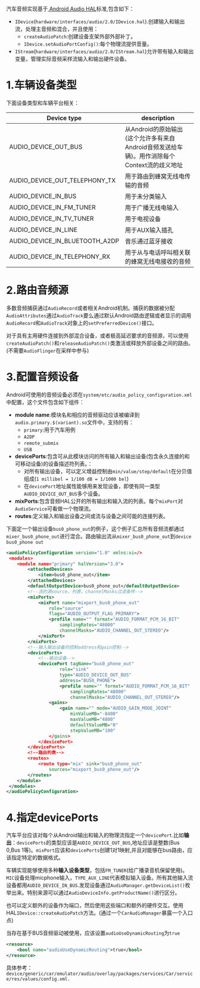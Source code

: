 汽车音频实现基于[ Android Audio HAL](https://source.android.com/devices/audio/implement)标准,包含如下：

* `IDevice`(`hardware/interfaces/audio/2.0/IDevice.hal`).创建输入和输出流，处理主音频和混合，并且使用：
	* `createAudioPatch`:创建设备支架外部外部补丁。
	* `IDevice.setAudioPortConfig()`:每个物理流提供音量。
* `IStream`(`hardware/interfaces/audio/2.0/IStream.hal`)允许带有输入和输出变量，管理实际音频采样流输入和输出硬件设备。

# 1.车辆设备类型

下面设备类型和车辆平台相关：

|Device type|description|
|--|--|
|AUDIO_DEVICE_OUT_BUS|从Android的原始输出(这个允许多有来自Android音频发送给车辆)。用作消除每个Context流的歧义地址|
|AUDIO_DEVICE_OUT_TELEPHONY_TX|用于路由到蜂窝无线电传输的音频|
|AUDIO_DEVICE_IN_BUS|用于未分类输入|
|AUDIO_DEVICE_IN_FM_TUNER|用于广播无线电输入|
|AUDIO_DEVICE_IN_TV_TUNER|用于电视设备|
|AUDIO_DEVICE_IN_LINE|用于AUX输入插孔|
|AUDIO_DEVICE_IN_BLUETOOTH_A2DP|音乐通过蓝牙接收|
|AUDIO_DEVICE_IN_TELEPHONY_RX|用于从与电话呼叫相关联的蜂窝无线电接收的音频|

# 2.路由音频源
多数音频捕获通过`AudioRecord`或者相关Android机制。捕获的数据被分配`AudioAttributes`通过`AudioTrack`要么通过默认Android路由逻辑或者显示的调用`AudioRecord`和`AudioTrack`对象上的`setPreferredDevice()`接口。

对于具有主用硬件连接到外部混合设备，或者极高延迟要求的音频源，可以使用`createAudioPatch()`和`releaseAudioPatch()`类激活或释放外部设备之间的路由。(不需要`AudioFlinger`在采样中参与)
# 3.配置音频设备
Android可使用的音频设备必须在`system/etc/audio_policy_configuration.xml`中配置，这个文件包含如下组件：

* **module name**:模块名和相应的音频驱动应该被编译到`audio.primary.$(variant).so`文件中，支持的有：
	* `primary`:用于汽车用例
	* `A2DP`
	* `remote_submix`
	* `USB`
* **devicePorts**:包含可从此模块访问的所有输入和输出设备(包含永久连接的和可移动设备)的设备描述符列表。：
	* 对所有输出设备，可以定义增益控制由`min/value/step/default`在分贝值组成(`1 millibel = 1/100 dB = 1/1000 bel`)
	* 在`devicePort`地址属性能够用来发现设备，即使有同一类型`AUDIO_DEVICE_OUT_BUS`多个设备。
* **mixPorts**:包含音频HAL公开的所有输出和输入流的列表。每个`mixPort`对`AudioService`可看做一个物理流。
* **routes**:定义输入和输出设备之间或流与设备之间可能的连接列表。

下面定一个输出设备`bus0_phone_out`的例子，这个例子汇总所有音频流都通过`mixer_bus0_phone_out`进行混合。路由输出流从`mixer_bus0_phone_out`到`device bus0_phone out`

```xml
<audioPolicyConfiguration version="1.0" xmlns:xi=/>
 <modules>
	<module name="primary" halVersion="3.0">
		<attachedDevices>
			<item>bus0_phone_out</item>
		</attachedDevices>
		<defaultOutputDevice>bus0_phone_out</defaultOutputDevice>
		<!--流的源source，列表，channelMasks过滤条件-->
		<mixPorts>
			<mixPort name="mixport_bus0_phone_out"
				role="source"
				flags="AUDIO_OUTPUT_FLAG_PRIMARY">
				<profile name="" format="AUDIO_FORMAT_PCM_16_BIT"
					samplingRates="48000"
					channelMasks="AUDIO_CHANNEL_OUT_STEREO"/>
			</mixPort>
		</mixPorts>
		<!--输入输出设备的控制address和gain控制-->
		<devicePorts>
			<!--输出设备-->
			<devicePort tagName="bus0_phone_out"
					role="sink"
					type="AUDIO_DEVICE_OUT_BUS"
					address="BUS0_PHONE">
					<profile name="" format="AUDIO_FORMAT_PCM_16_BIT"
						samplingRates="48000"
						channelMasks="AUDIO_CHANNEL_OUT_STEREO"/>
				<gains>
					<gain name="" mode="AUDIO_GAIN_MODE_JOINT"
						minValueMB="-8400"
						maxValueMB="4800"
						defaultValueMB="0"
						stepValueMB="100"
				</gains>
			</devicePort>
		</devicePorts>
		<!--路由列表-->
		<routes>
			<route type="mix" sink="bus0_phone_out"
				sources="mixport_bus0_phone_out"/>
		</routes>
	</module>
 </modules>
</audioPolicyConfiguration>
```
# 4.指定devicePorts

汽车平台应该对每个从Android输出和输入的物理流指定一个`devicePort`.比如**输出**：`devicePorts`的类型应该是`AUDIO_DEVICE_OUT_BUS`,地址应该是整数(Bus 0,Bus 1等)。`mixPort`应该和`devicePorts`创建1对1映射,并且对能够在bus路由，应该指定特定的数据格式。

车辆实现能够使用多种**输入设备类型**，包括`FM_TUNER`(给广播录音机保留使用)。`MIC`设备处理micphone输入，`TYPE_AUX_LINE`代表模拟输入设备。所有其他输入流设备都用`AUDIO_DEVICE_IN_BUS`.发现设备通过`AudioManager.getDeviceList()`枚举出来。特别来源可以通过`AudioDeviceInfo.getProductName()`进行区分。

也可以定义额外的设备作为端口，然后使用这些端口和额外的硬件交互。使用HAL`IDevice::createAudioPatch`方法。(通过一个`CarAudioManager`暴露一个入口点)

当存在基于BUS音频驱动被使用，应该设置`audioUseDynamicRouting`为`true`

```xml
<resource>
	<bool name="audioUseDynamicRouting">true</bool>
</resource>
```

具体参考：`device/generic/car/emulator/audio/overlay/packages/services/Car/service/res/values/config.xml.`
